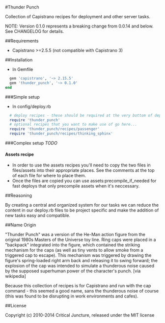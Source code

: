 #Thunder Punch

Collection of Capistrano recipes for deployment and other server tasks.

NOTE: Version 0.1.0 represents a breaking change from 0.0.14 and below. See CHANGELOG for details.

##Requirements

* Capistrano >=2.5.5 (not compatible with Capistrano 3)

##Installation

* In Gemfile
```ruby
  gem 'capistrano', '~> 2.15.5'
  gem 'thunder_punch', '~> 0.1.0'
end
```

###Simple setup

* In config/deploy.rb
```ruby
  # deploy recipes - these should be required at the very bottom of deploy.rb
  require 'thunder_punch'
  # optional recipes that you want to make use of go here...
  require 'thunder_punch/recipes/passenger'
  require 'thunder_punch/recipes/thinking_sphinx'
```

###Complex setup
*TODO*

#### Assets recipe
* In order to use the assets recipes you'll need to copy the two files in files/assets into their appropriate places. See the comments at the top of each file for where to place them.
* Once the files are copied you can use assets:precompile_if_needed for fast deploys that only precompile assets when it's neccessary.

##Reasoning

By creating a central and organized system for our tasks we can reduce the content in our deploy.rb files to be project specific and make the addition of new tasks easy and compatible.

##Name Origin

"Thunder Punch" was a version of the He-Man action figure from the original 1980s Masters of the Universe toy line. Ring caps were placed in a "backpack" integrated into the figure, which contained the striking mechanism for the caps (as well as tiny vents to allow smoke from a triggered cap to escape). This mechanism was triggered by drawing the figure's spring-loaded right arm back and releasing it to swing forward; the explosion of the cap was intended to simulate a thunderous noise caused by the supposed superhuman power of the character's punch. [via wikipedia]

Because this collection of recipes is for Capistrano and run with the cap command - this seemed a good name, sans the thunderous noise of course (this was found to be disrupting in work environments and cafes).

##License

Copyright (c) 2010-2014 Critical Juncture, released under the MIT license
